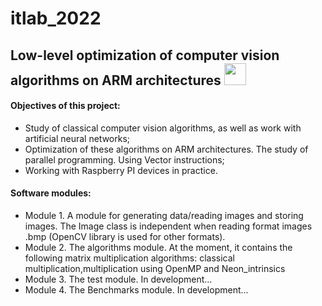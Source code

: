 # itlab_2022

## Low-level optimization of computer vision algorithms on ARM architectures     <img src="https://user-images.githubusercontent.com/75639514/229908421-84a5837b-4220-423a-8cc3-ab97e548a077.png" width="35" height="35">
#### Objectives of this project:
- Study of classical computer vision algorithms, as well as work with artificial neural networks;
- Optimization of these algorithms on ARM architectures. The study of parallel programming. Using Vector instructions;
- Working with Raspberry PI devices in practice.

#### Software modules:
  - Module 1. A module for generating data/reading images and storing images. The Image class is independent when reading format images .bmp (OpenCV library is used for other formats).
  - Module 2. The algorithms module. At the moment, it contains the following matrix multiplication algorithms: classical multiplication,multiplication using OpenMP and Neon_intrinsics
  - Module 3. The test module. In development...
  - Module 4. The Benchmarks module. In development...
 

